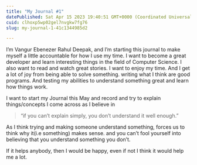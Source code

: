 ```yaml
---
title: "My Journal #1"
datePublished: Sat Apr 15 2023 19:40:51 GMT+0000 (Coordinated Universal Time)
cuid: clhoxp5wp02gel7nvgkw7fg76
slug: my-journal-1-41c1344985d2

---
```


I’m Vangur Ebenezer Rahul Deepak, and I’m starting this journal to make myself a little accountable for how I use my time. I want to become a great developer and learn interesting things in the field of Computer Science. I also want to read and watch great stories. I want to enjoy my time. And I get a lot of joy from being able to solve something. writing what I think are good programs. And testing my abilities to understand something great and learn how things work.

I want to start my Journal this May and record and try to explain things/concepts I come across as I believe in

> “if you can’t explain simply, you don’t understand it well enough.”

As I think trying and making someone understand something, forces us to think why it(i.e something) makes sense. and you can’t fool yourself into believing that you understand something you don’t.

If it helps anybody, then I would be happy, even if not I think it would help me a lot.